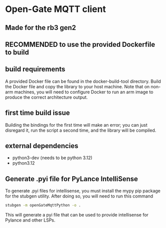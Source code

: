 # Open-Gate MQTT client
## Made for the rb3 gen2
## RECOMMENDED to use the provided Dockerfile to build

## build requirements
A provided Docker file can be found in the docker-build-tool directory. Build the Docker file and copy the library to your host machine. Note that on non-arm machines, you will need to configure Docker to run an arm image to produce the correct architecture output.


## first time build issue
Building the bindings for the first time will make an error; you can just disregard it, run the script a second time, and the library will be compiled.

## external dependencies
* python3-dev (needs to be python 3.12)
* python3.12

## Generate .pyi file for PyLance IntelliSense
To generate .pyi files for intellisense, you must install the mypy pip package for the stubgen utility. After doing so, you will need to run this command
 ```sh
stubgen -m openGateMqttPython -o .
```
This will generate a pyi file that can be used to provide intellisense for Pylance and other LSPs.
